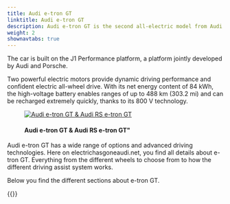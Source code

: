 ```yaml
---
title: Audi e-tron GT
linktitle: Audi e-tron GT
description: Audi e-tron GT is the second all-electric model from Audi. With the Audi RS e-tron GT version, Audi has made their most powerful RS-model ever. And the design makes it one of the most beautiful car in our time. 
weight: 2
shownavtabs: true
---
```

<!-- markdownlint-disable MD033 -->
The car is built on the J1 Performance platform, a platform jointly developed by Audi and Porsche.

Two powerful electric motors provide dynamic driving performance and confident electric all-wheel drive. With its net energy content of 84 kWh, the high-voltage battery enables ranges of up to 488 km (303.2 mi) and can be recharged extremely quickly, thanks to its 800 V technology.

<figure>
    <a href="https://media.electrichasgoneaudi.net/multimedia/models/e-tron-gt/variants/variants.jpg">
        <img src="https://media.electrichasgoneaudi.net/multimedia/models/e-tron-gt/variants/variantss.jpg"
        class="img-fluid" alt="Audi e-tron GT & Audi RS e-tron GT"" title="Audi e-tron GT & Audi RS e-tron GT"">
    </a>
    <figcaption><h4>Audi e-tron GT & Audi RS e-tron GT"</h4></figcaption>
</figure>

Audi e-tron GT has a wide range of options and advanced driving technologies. Here on electrichasgoneaudi.net, you find all details about e-tron GT. Everything from the different wheels to choose from to how the different driving assist system works.

Below you find the different sections about e-tron GT.

{{<children description="true" />}}
